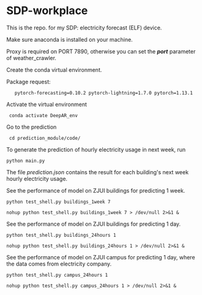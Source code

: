 # SDP-workplace

This is the repo. for my SDP: electricity forecast (ELF) device.

Make sure anaconda is installed on your machine.

Proxy is required on PORT 7890, otherwise you can set the _**port**_ parameter of weather_crawler.

Create the conda virtual environment.

Package request:

`   pytorch-forecasting=0.10.2 pytorch-lightning=1.7.0 pytorch=1.13.1`

Activate the virtual environment

` conda activate DeepAR_env`

Go to the prediction

` cd prediction_module/code/`

To generate the prediction of hourly electricity usage in next week, run

`python main.py`

The file _prediction.json_ contains the result for each building's next week hourly electricity usage.

See the performance of model on ZJUI buildings for predicting 1 week.

`python test_shell.py buildings_1week 7`

`nohup python test_shell.py buildings_1week 7 > /dev/null 2>&1 &`

See the performance of model on ZJUI buildings for predicting 1 day.

`python test_shell.py buildings_24hours 1`

`nohup python test_shell.py buildings_24hours 1 > /dev/null 2>&1 &`

See the performance of model on ZJUI campus for predicting 1 day, where the data comes from electricity company.

`python test_shell.py campus_24hours 1`

`nohup python test_shell.py campus_24hours 1 > /dev/null 2>&1 &`